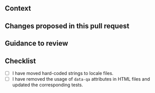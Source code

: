 ## Context

<!-- Why are you making this change? What might surprise someone about it? -->

## Changes proposed in this pull request

<!-- If there are UI changes, please include Before and After screenshots. -->

## Guidance to review

<!-- How could someone else check this work? Which parts do you want more feedback on? -->

## Checklist

- [ ] I have moved hard-coded strings to locale files.
- [ ] I have removed the usage of `data-qa` attributes in HTML files and updated the corresponding tests.
